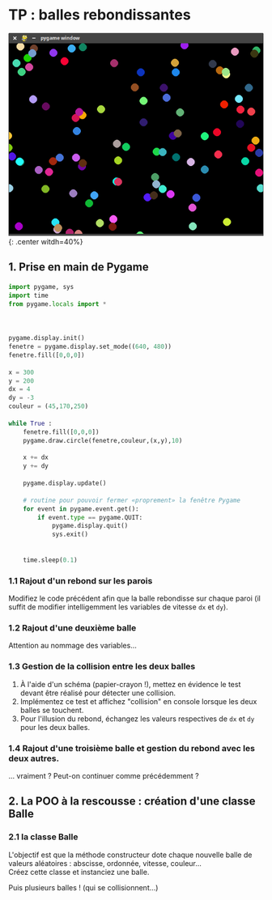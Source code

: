 # TP : balles rebondissantes

![image](data/balles1.png){: .center witdh=40%}

## 1. Prise en main de Pygame

```python
import pygame, sys
import time
from pygame.locals import *



pygame.display.init()
fenetre = pygame.display.set_mode((640, 480))
fenetre.fill([0,0,0])

x = 300
y = 200
dx = 4
dy = -3
couleur = (45,170,250)

while True :
    fenetre.fill([0,0,0])
    pygame.draw.circle(fenetre,couleur,(x,y),10)
    
    x += dx
    y += dy
    
    pygame.display.update()
    
    # routine pour pouvoir fermer «proprement» la fenêtre Pygame
    for event in pygame.event.get():
        if event.type == pygame.QUIT:
            pygame.display.quit()
            sys.exit()
    
    
    time.sleep(0.1)
```

### 1.1  Rajout d'un rebond sur les parois
Modifiez le code précédent afin que la balle rebondisse sur chaque paroi (il suffit de modifier intelligemment les variables de vitesse ```dx``` et ```dy```).

### 1.2 Rajout d'une deuxième balle
Attention au nommage des variables...

### 1.3 Gestion de la collision entre les deux balles
1. À l'aide d'un schéma (papier-crayon !), mettez en évidence le test devant être réalisé pour détecter une collision.
2. Implémentez ce test et affichez "collision" en console lorsque les deux balles se touchent.
3. Pour l'illusion du rebond, échangez les valeurs respectives de ```dx``` et ```dy``` pour les deux balles.

### 1.4 Rajout d'une troisième balle et gestion du rebond avec les deux autres.
... vraiment ? Peut-on continuer comme précédemment ?

## 2. La POO à la rescousse : création d'une classe Balle

### 2.1 la classe Balle
L'objectif est que la méthode constructeur dote chaque nouvelle balle de valeurs aléatoires : abscisse, ordonnée, vitesse, couleur...  
Créez cette classe et instanciez une balle.

Puis plusieurs balles ! (qui se collisionnent...)